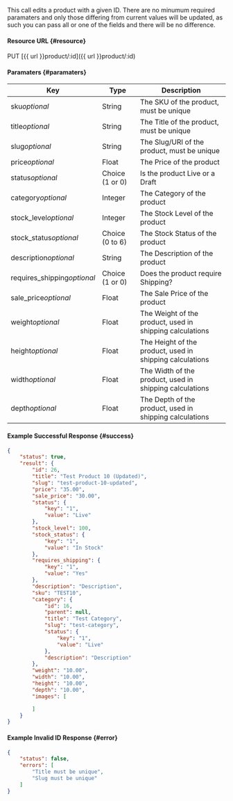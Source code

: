 <!--
@title PUT product/:id
@author Moltin Ltd
@description Updates a product with the given ID

@sidebar 1
@family Product
@rate No
@auth Yes
@format JSON
@http PUT
@version beta
-->
This call edits a product with a given ID. There are no minumum required paramaters and only those differing from current values will be updated, as such you can pass all or one of the fields and there will be no difference.

#### Resource URL	{#resource}
PUT [{{ url }}product/:id]({{ url }}product/:id)


#### Paramaters	{#paramaters}
Key | Type | Description
--- | ---- | -----------
sku*optional* | String | The SKU of the product, must be unique
title*optional* | String | The Title of the product, must be unique
slug*optional* | String | The Slug/URI of the product, must be unique
price*optional* | Float | The Price of the product
status*optional* | Choice (1 or 0) | Is the product Live or a Draft
category*optional* | Integer | The Category of the product
stock_level*optional* | Integer | The Stock Level of the product
stock_status*optional* | Choice (0 to 6) | The Stock Status of the product
description*optional* | String | The Description of the product
requires_shipping*optional* | Choice (1 or 0) | Does the product require Shipping?
sale_price*optional* | Float | The Sale Price of the product
weight*optional* | Float | The Weight of the product, used in shipping calculations
height*optional* | Float | The Height of the product, used in shipping calculations
width*optional* | Float | The Width of the product, used in shipping calculations
depth*optional* | Float | The Depth of the product, used in shipping calculations

<!--code-->
#### Example Successful Response	{#success}
``` json
{
    "status": true,
    "result": {
        "id": 26,
        "title": "Test Product 10 (Updated)",
        "slug": "test-product-10-updated",
        "price": "35.00",
        "sale_price": "30.00",
        "status": {
            "key": "1",
            "value": "Live"
        },
        "stock_level": 100,
        "stock_status": {
            "key": "1",
            "value": "In Stock"
        },
        "requires_shipping": {
            "key": "1",
            "value": "Yes"
        },
        "description": "Description",
        "sku": "TEST10",
        "category": {
            "id": 16,
            "parent": null,
            "title": "Test Category",
            "slug": "test-category",
            "status": {
                "key": "1",
                "value": "Live"
            },
            "description": "Description"
        },
        "weight": "10.00",
        "width": "10.00",
        "height": "10.00",
        "depth": "10.00",
        "images": [

        ]
    }
}
```


#### Example Invalid ID Response	{#error}
``` json
{
    "status": false,
    "errors": [
    	"Title must be unique",
        "Slug must be unique"
    ]
}
```
<!--/code-->
